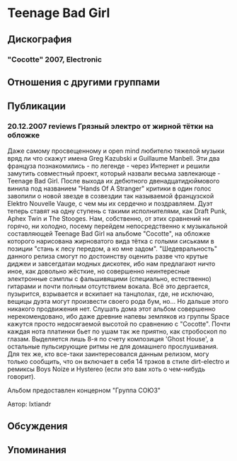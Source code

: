 # Teenage Bad Girl



## Дискография

### "Cocotte" 2007, Electronic




## Отношения с другими группами


## Публикации

### 20.12.2007 reviews Грязный электро от жирной тётки на обложке

<P>Даже самому просвещенному и open mind любителю тяжелой музыки вряд ли что скажут имена Greg Kazubski и Guillaume Manbell. Эти два француза познакомились - по легенде - через Интернет и решили замутить совместный проект, который назвали весьма завлекающе - Teenage Bad Girl. После выхода их дебютного двенадцатидюймового винила под названием "Hands Of A Stranger" критики в один голос завопили о новой звезде в созвездии так называемой французской Elektro Nouvelle Vauge, с чем мы их сердечно и поздравляем. Дуэт теперь ставят на одну ступень с такими исполнителями, как Draft Punk, Aphex Twin и The Stooges. Нам, собственно, от этих сравнений ни горячо, ни холодно, посему перейдем непосредственно к музыкальной составляющей Teenage Bad Girl на альбоме "Cocotte", на обложке которого нарисована жирноватого вида тётка с голыми сиськами в позиции "стань к лесу передом, а ко мне задом". "Шедевральность" данного релиза смогут по достоинству оценить разве что крутые диджеи и завсегдатаи модных дискотек, ибо нам предлагают ничто иное, как довольно жёсткие, но совершенно неинтересные электронные сэмплы с фальшивящими (специально, естественно) гитарами и почти полным отсутствием вокала. Всё это дергается, пузырится, взрывается и вскипает на танцполах, где, не исключаю, вещицы дуэта могут произвести своего рода бум, но... Но дальше этого никакого продвижения нет. Слушать дома этот альбом совершенно нерекомендовано, ибо даже древние напевы земляков из группы Space кажутся просто недосягаемой высотой по сравнению с "Cocotte". Почти каждая нота платинки бьет по ушам так же приятно, как стробоскоп по глазам. Выделяется лишь 8-я по счету композиция 'Ghost House', а остальные пульсирующие ритмы не для домашнего прослушивания. Для тех же, кто все-таки заинтересовался данным релизом, могу только сообщить, что он включает в себя 14 трэков в стиле dirt-electro и ремиксы Boys Noize и Hystereo (если это вам хоть о чем-нибудь говорит).</P>
<P>Альбом предоставлен концерном "Группа СОЮЗ"</P>
Автор: Ixtiandr


## Обсуждения


## Упоминания

